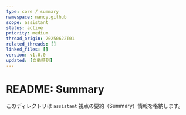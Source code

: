 ```yaml
---
type: core / summary
namespace: nancy.github
scope: assistant
status: active
priority: medium
thread_origin: 20250622T01
related_threads: []
linked_files: []
version: v1.0.0
updated: [自動時刻]
---
```


# README: Summary

このディレクトリは `assistant` 視点の要約（Summary）情報を格納します。
